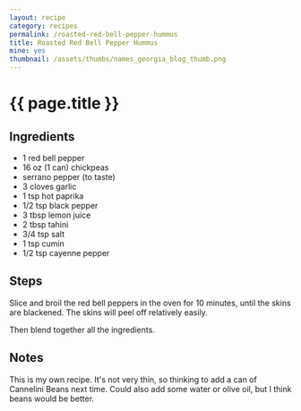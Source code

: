 ```yaml
---
layout: recipe
category: recipes
permalink: /roasted-red-bell-pepper-hummus
title: Roasted Red Bell Pepper Hummus
mine: yes
thumbnail: /assets/thumbs/names_georgia_blog_thumb.png
---
```


{{ page.title }}
================

Ingredients
-----------
* 1 red bell pepper
* 16 oz (1 can) chickpeas
* serrano pepper (to taste)
* 3 cloves garlic
* 1 tsp hot paprika
* 1/2 tsp black pepper
* 3 tbsp lemon juice
* 2 tbsp tahini
* 3/4 tsp salt
* 1 tsp cumin
* 1/2 tsp cayenne pepper

Steps
------
Slice and broil the red bell peppers in the oven for 10 minutes, until the skins are blackened. The skins will peel off relatively easily.

Then blend together all the ingredients.

Notes
-----
This is my own recipe. It's not very thin, so thinking to add a can of Cannelini Beans next time. Could also add some water or olive oil, but I think beans would be better.